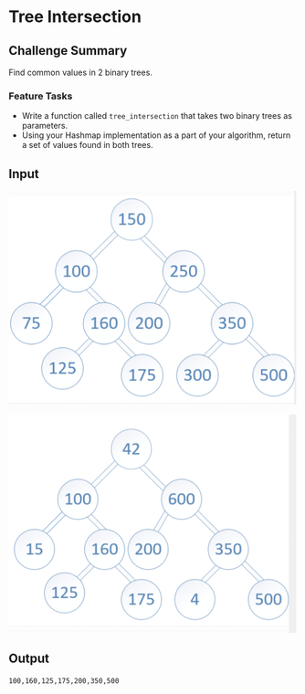 # Tree Intersection

## Challenge Summary

Find common values in 2 binary trees.

### Feature Tasks

- Write a function called `tree_intersection` that takes two binary trees as parameters.
- Using your Hashmap implementation as a part of your algorithm, return a set of values found in both trees.

## Input
![](Challenge32.png)

![](Challenge32.1.png)

## Output
`100,160,125,175,200,350,500`
